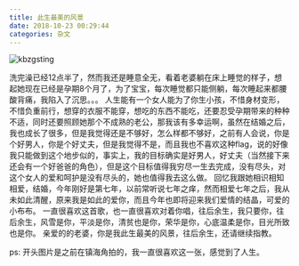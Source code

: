 ```yaml
---
title: 此生最美的风景
date: 2018-10-23 00:29:44
categories: 杂文
---
```

![kbzgsting](1.png)
<!--more-->
洗完澡已经12点半了，然而我还是睡意全无，看着老婆躺在床上睡觉的样子，想起她现在已经是孕期8个月了，为了宝宝，每次睡觉都只能侧躺，每次睡起来都腰酸背痛，我陷入了沉思。。。
人生能有一个女人能为了你生小孩，不惜身材变形，不惜负重前行，想穿的衣服不能穿，想吃的东西不能吃，还要忍受孕期带来的种种不适，同时还要照顾她那个不成熟的老公，那我该有多幸运啊，虽然在结婚之后，我也成长了很多，但是我觉得还是不够好，怎么样都不够好，之前有人会说，你是个好男人，你是个好丈夫，但是我觉得不是，而且我也不喜欢这种flag，说的好像我只能做到这个地步似的，事实上，我的目标确实是好男人，好丈夫（当然接下来还会有一个好爸爸的角色），但是这个目标值得我穷尽一生去完成，没有尽头，对这个女人的爱和呵护是没有尽头的，她也值得我去这么做。
回忆我跟她相识相知相爱，结婚，今年刚好是第七年，以前常听说七年之痒，然而相爱七年之后，我从未如此清醒，原来我是如此的爱你，而且今年也即将迎来我们爱情的结晶，可爱的小布布。
一直很喜欢这首歌，也一直很喜欢对着你唱，往后余生，我只要你，往后余生，风雪是你，平淡是你，清贫也是你，荣华是你，心底温柔是你，目光所致也是你。
亲爱的的老婆，你是我此生最美的风景，往后余生，还请继续指教。

ps: 开头图片是之前在镇海角拍的，我一直很喜欢这一张，感觉到了人生。


